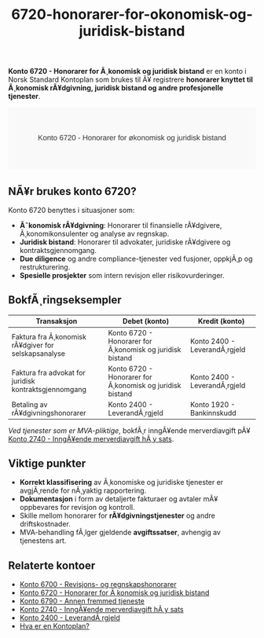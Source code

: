 ﻿---
title: "6720-honorarer-for-okonomisk-og-juridisk-bistand"
meta_title: "6720-honorarer-for-okonomisk-og-juridisk-bistand"
meta_description: "**Konto 6720 - Honorarer for Ã¸konomisk og juridisk bistand** er en konto i Norsk Standard Kontoplan som brukes til Ã¥ registrere **honorarer knyttet til Ã¸kono..."
slug: 6720-honorarer-for-okonomisk-og-juridisk-bistand
type: blog
layout: pages/single
---

**Konto 6720 - Honorarer for Ã¸konomisk og juridisk bistand** er en konto i Norsk Standard Kontoplan som brukes til Ã¥ registrere **honorarer knyttet til Ã¸konomisk rÃ¥dgivning, juridisk bistand og andre profesjonelle tjenester**.

![Illustrasjon av konto 6720 honorarer for Ã¸konomisk og juridisk bistand](6720-honorarer-for-okonomisk-og-juridisk-bistand-image.svg)

## NÃ¥r brukes konto 6720?

Konto 6720 benyttes i situasjoner som:

* **Ã˜konomisk rÃ¥dgivning**: Honorarer til finansielle rÃ¥dgivere, Ã¸konomikonsulenter og analyse av regnskap.
* **Juridisk bistand**: Honorarer til advokater, juridiske rÃ¥dgivere og kontraktsgjennomgang.
* **Due diligence** og andre compliance-tjenester ved fusjoner, oppkjÃ¸p og restrukturering.
* **Spesielle prosjekter** som intern revisjon eller risikovurderinger.

## BokfÃ¸ringseksempler

| Transaksjon                                                   | Debet (konto)                                                       | Kredit (konto)         |
| ------------------------------------------------------------- | ------------------------------------------------------------------- | ---------------------- |
| Faktura fra Ã¸konomisk rÃ¥dgiver for selskapsanalyse           | Konto 6720 - Honorarer for Ã¸konomisk og juridisk bistand            | Konto 2400 - LeverandÃ¸rgjeld |
| Faktura fra advokat for juridisk kontraktsgjennomgang        | Konto 6720 - Honorarer for Ã¸konomisk og juridisk bistand            | Konto 2400 - LeverandÃ¸rgjeld |
| Betaling av rÃ¥dgivningshonorarer                              | Konto 2400 - LeverandÃ¸rgjeld                                        | Konto 1920 - Bankinnskudd    |

*Ved tjenester som er MVA-pliktige*, bokfÃ¸r inngÃ¥ende merverdiavgift pÃ¥ [Konto 2740 - InngÃ¥ende merverdiavgift hÃ¸y sats](/blogs/kontoplan/2740-inngaaende-merverdiavgift-hoy-sats "Konto 2740 - InngÃ¥ende merverdiavgift hÃ¸y sats").

## Viktige punkter

* **Korrekt klassifisering** av Ã¸konomiske og juridiske tjenester er avgjÃ¸rende for nÃ¸yaktig rapportering.
* **Dokumentasjon** i form av detaljerte fakturaer og avtaler mÃ¥ oppbevares for revisjon og kontroll.
* Skille mellom honorarer for **rÃ¥dgivningstjenester** og andre driftskostnader.
* MVA-behandling fÃ¸lger gjeldende **avgiftssatser**, avhengig av tjenestens art.

## Relaterte kontoer

* [Konto 6700 - Revisjons- og regnskapshonorarer](/blogs/kontoplan/6700-revisjons-og-regnskapshonorarer "Konto 6700 - Revisjons- og regnskapshonorarer")
* [Konto 6720 - Honorarer for Ã¸konomisk og juridisk bistand](/blogs/kontoplan/6720-honorarer-for-okonomisk-og-juridisk-bistand "Konto 6720 - Honorarer for Ã¸konomisk og juridisk bistand")
* [Konto 6790 - Annen fremmed tjeneste](/blogs/kontoplan/6790-annen-fremmed-tjeneste "Konto 6790 - Annen fremmed tjeneste")
* [Konto 2740 - InngÃ¥ende merverdiavgift hÃ¸y sats](/blogs/kontoplan/2740-inngaaende-merverdiavgift-hoy-sats "Konto 2740 - InngÃ¥ende merverdiavgift hÃ¸y sats")
* [Konto 2400 - LeverandÃ¸rgjeld](/blogs/kontoplan/2400-leverandorgjeld "Konto 2400 - LeverandÃ¸rgjeld")
* [Hva er en Kontoplan?](/blogs/regnskap/hva-er-kontoplan "Hva er en Kontoplan? Komplett Guide til Kontoplaner i Norsk Regnskap")
